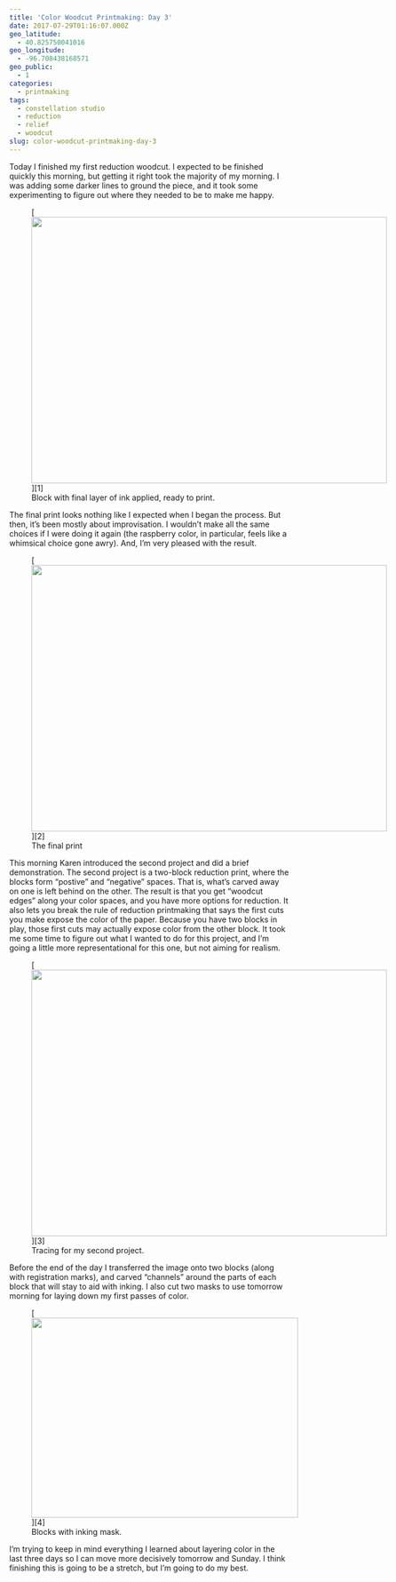 ```yaml
---
title: 'Color Woodcut Printmaking: Day 3'
date: 2017-07-29T01:16:07.000Z
geo_latitude:
  - 40.825750041016
geo_longitude:
  - -96.708438168571
geo_public:
  - 1
categories:
  - printmaking
tags:
  - constellation studio
  - reduction
  - relief
  - woodcut
slug: color-woodcut-printmaking-day-3
---
```

Today I finished my first reduction woodcut. I expected to be finished quickly this morning, but getting it right took the majority of my morning. I was adding some darker lines to ground the piece, and it took some experimenting to figure out where they needed to be to make me happy.

<figure id="attachment_2635" aria-describedby="caption-attachment-2635" style="width: 640px" class="wp-caption aligncenter">[<img data-attachment-id="2635" data-permalink="https://www.yergler.net/2017/07/28/color-woodcut-printmaking-day-3/img_4877/" data-orig-file="https://www.yergler.net/wp-content/uploads/2017/07/img_4877.jpg" data-orig-size="3264,2448" data-comments-opened="0" data-image-meta="{&quot;aperture&quot;:&quot;2.2&quot;,&quot;credit&quot;:&quot;&quot;,&quot;camera&quot;:&quot;iPhone 6&quot;,&quot;caption&quot;:&quot;&quot;,&quot;created_timestamp&quot;:&quot;1501243427&quot;,&quot;copyright&quot;:&quot;&quot;,&quot;focal_length&quot;:&quot;4.15&quot;,&quot;iso&quot;:&quot;100&quot;,&quot;shutter_speed&quot;:&quot;0.033333333333333&quot;,&quot;title&quot;:&quot;&quot;,&quot;orientation&quot;:&quot;1&quot;}" data-image-title="img_4877" data-image-description="" data-image-caption="" data-medium-file="https://www.yergler.net/wp-content/uploads/2017/07/img_4877-300x225.jpg" data-large-file="https://www.yergler.net/wp-content/uploads/2017/07/img_4877-1024x768.jpg" loading="lazy" width="640" height="480" alt="" src="https://www.yergler.net/wp-content/uploads/2017/07/img_4877.jpg" title="" class="size-large wp-image-2635" srcset="https://www.yergler.net/wp-content/uploads/2017/07/img_4877.jpg 3264w, https://www.yergler.net/wp-content/uploads/2017/07/img_4877-300x225.jpg 300w, https://www.yergler.net/wp-content/uploads/2017/07/img_4877-768x576.jpg 768w, https://www.yergler.net/wp-content/uploads/2017/07/img_4877-1024x768.jpg 1024w, https://www.yergler.net/wp-content/uploads/2017/07/img_4877-624x468.jpg 624w" sizes="(max-width: 640px) 100vw, 640px" />][1]<figcaption id="caption-attachment-2635" class="wp-caption-text">Block with final layer of ink applied, ready to print.</figcaption></figure>
The final print looks nothing like I expected when I began the process. But then, it&#8217;s been mostly about improvisation. I wouldn&#8217;t make all the same choices if I were doing it again (the raspberry color, in particular, feels like a whimsical choice gone awry). And, I&#8217;m very pleased with the result.

<figure id="attachment_2636" aria-describedby="caption-attachment-2636" style="width: 640px" class="wp-caption aligncenter">[<img data-attachment-id="2636" data-permalink="https://www.yergler.net/2017/07/28/color-woodcut-printmaking-day-3/img_4878/" data-orig-file="https://www.yergler.net/wp-content/uploads/2017/07/img_4878.jpg" data-orig-size="3264,2448" data-comments-opened="0" data-image-meta="{&quot;aperture&quot;:&quot;2.2&quot;,&quot;credit&quot;:&quot;&quot;,&quot;camera&quot;:&quot;iPhone 6&quot;,&quot;caption&quot;:&quot;&quot;,&quot;created_timestamp&quot;:&quot;1501244220&quot;,&quot;copyright&quot;:&quot;&quot;,&quot;focal_length&quot;:&quot;4.15&quot;,&quot;iso&quot;:&quot;125&quot;,&quot;shutter_speed&quot;:&quot;0.033333333333333&quot;,&quot;title&quot;:&quot;&quot;,&quot;orientation&quot;:&quot;1&quot;}" data-image-title="Untitled (Lincoln)" data-image-description="" data-image-caption="" data-medium-file="https://www.yergler.net/wp-content/uploads/2017/07/img_4878-300x225.jpg" data-large-file="https://www.yergler.net/wp-content/uploads/2017/07/img_4878-1024x768.jpg" loading="lazy" width="640" height="480" alt="" src="https://www.yergler.net/wp-content/uploads/2017/07/img_4878.jpg" title="" class="size-large wp-image-2636" srcset="https://www.yergler.net/wp-content/uploads/2017/07/img_4878.jpg 3264w, https://www.yergler.net/wp-content/uploads/2017/07/img_4878-300x225.jpg 300w, https://www.yergler.net/wp-content/uploads/2017/07/img_4878-768x576.jpg 768w, https://www.yergler.net/wp-content/uploads/2017/07/img_4878-1024x768.jpg 1024w, https://www.yergler.net/wp-content/uploads/2017/07/img_4878-624x468.jpg 624w" sizes="(max-width: 640px) 100vw, 640px" />][2]<figcaption id="caption-attachment-2636" class="wp-caption-text">The final print</figcaption></figure>
This morning Karen introduced the second project and did a brief demonstration. The second project is a two-block reduction print, where the blocks form &#8220;postive&#8221; and &#8220;negative&#8221; spaces. That is, what&#8217;s carved away on one is left behind on the other. The result is that you get &#8220;woodcut edges&#8221; along your color spaces, and you have more options for reduction. It also lets you break the rule of reduction printmaking that says the first cuts you make expose the color of the paper. Because you have two blocks in play, those first cuts may actually expose color from the other block. It took me some time to figure out what I wanted to do for this project, and I&#8217;m going a little more representational for this one, but not aiming for realism.

<figure id="attachment_2637" aria-describedby="caption-attachment-2637" style="width: 640px" class="wp-caption aligncenter">[<img data-attachment-id="2637" data-permalink="https://www.yergler.net/2017/07/28/color-woodcut-printmaking-day-3/img_4882/" data-orig-file="https://www.yergler.net/wp-content/uploads/2017/07/img_4882.jpg" data-orig-size="3264,2448" data-comments-opened="0" data-image-meta="{&quot;aperture&quot;:&quot;2.2&quot;,&quot;credit&quot;:&quot;&quot;,&quot;camera&quot;:&quot;iPhone 6&quot;,&quot;caption&quot;:&quot;&quot;,&quot;created_timestamp&quot;:&quot;1501265387&quot;,&quot;copyright&quot;:&quot;&quot;,&quot;focal_length&quot;:&quot;4.15&quot;,&quot;iso&quot;:&quot;50&quot;,&quot;shutter_speed&quot;:&quot;0.0083333333333333&quot;,&quot;title&quot;:&quot;&quot;,&quot;orientation&quot;:&quot;1&quot;}" data-image-title="img_4882" data-image-description="" data-image-caption="" data-medium-file="https://www.yergler.net/wp-content/uploads/2017/07/img_4882-300x225.jpg" data-large-file="https://www.yergler.net/wp-content/uploads/2017/07/img_4882-1024x768.jpg" loading="lazy" width="640" height="480" alt="" src="https://www.yergler.net/wp-content/uploads/2017/07/img_4882.jpg" title="" class="size-large wp-image-2637" srcset="https://www.yergler.net/wp-content/uploads/2017/07/img_4882.jpg 3264w, https://www.yergler.net/wp-content/uploads/2017/07/img_4882-300x225.jpg 300w, https://www.yergler.net/wp-content/uploads/2017/07/img_4882-768x576.jpg 768w, https://www.yergler.net/wp-content/uploads/2017/07/img_4882-1024x768.jpg 1024w, https://www.yergler.net/wp-content/uploads/2017/07/img_4882-624x468.jpg 624w" sizes="(max-width: 640px) 100vw, 640px" />][3]<figcaption id="caption-attachment-2637" class="wp-caption-text">Tracing for my second project.</figcaption></figure>
Before the end of the day I transferred the image onto two blocks (along with registration marks), and carved &#8220;channels&#8221; around the parts of each block that will stay to aid with inking. I also cut two masks to use tomorrow morning for laying down my first passes of color.

<figure id="attachment_2638" aria-describedby="caption-attachment-2638" style="width: 480px" class="wp-caption aligncenter">[<img data-attachment-id="2638" data-permalink="https://www.yergler.net/2017/07/28/color-woodcut-printmaking-day-3/img_4881/" data-orig-file="https://www.yergler.net/wp-content/uploads/2017/07/img_4881.jpg" data-orig-size="3264,2448" data-comments-opened="0" data-image-meta="{&quot;aperture&quot;:&quot;2.2&quot;,&quot;credit&quot;:&quot;&quot;,&quot;camera&quot;:&quot;iPhone 6&quot;,&quot;caption&quot;:&quot;&quot;,&quot;created_timestamp&quot;:&quot;1501265370&quot;,&quot;copyright&quot;:&quot;&quot;,&quot;focal_length&quot;:&quot;4.15&quot;,&quot;iso&quot;:&quot;32&quot;,&quot;shutter_speed&quot;:&quot;0.016666666666667&quot;,&quot;title&quot;:&quot;&quot;,&quot;orientation&quot;:&quot;1&quot;}" data-image-title="img_4881" data-image-description="" data-image-caption="" data-medium-file="https://www.yergler.net/wp-content/uploads/2017/07/img_4881-300x225.jpg" data-large-file="https://www.yergler.net/wp-content/uploads/2017/07/img_4881-1024x768.jpg" loading="lazy" width="480" height="360" alt="" src="https://www.yergler.net/wp-content/uploads/2017/07/img_4881.jpg" title="" class="size-medium wp-image-2638" srcset="https://www.yergler.net/wp-content/uploads/2017/07/img_4881.jpg 3264w, https://www.yergler.net/wp-content/uploads/2017/07/img_4881-300x225.jpg 300w, https://www.yergler.net/wp-content/uploads/2017/07/img_4881-768x576.jpg 768w, https://www.yergler.net/wp-content/uploads/2017/07/img_4881-1024x768.jpg 1024w, https://www.yergler.net/wp-content/uploads/2017/07/img_4881-624x468.jpg 624w" sizes="(max-width: 480px) 100vw, 480px" />][4]<figcaption id="caption-attachment-2638" class="wp-caption-text">Blocks with inking mask.</figcaption></figure>
I&#8217;m trying to keep in mind everything I learned about layering color in the last three days so I can move more decisively tomorrow and Sunday. I think finishing this is going to be a stretch, but I&#8217;m going to do my best.


 [1]: https://www.yergler.net/wp-content/uploads/2017/07/img_4877.jpg
 [2]: https://www.yergler.net/wp-content/uploads/2017/07/img_4878.jpg
 [3]: https://www.yergler.net/wp-content/uploads/2017/07/img_4882.jpg
 [4]: https://www.yergler.net/wp-content/uploads/2017/07/img_4881.jpg
